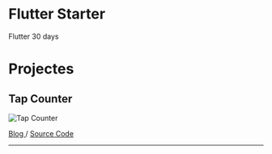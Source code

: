 # Flutter Starter

Flutter 30 days

# Projectes

## Tap Counter

![Tap Counter](/Users/slamdon/code/Flutter-Starter/resources/flutter-tap-counter.gif)

[Blog ](https://github.com/slamdon/flutter-starter/tree/master/tap_counter)/ [Source Code](https://github.com/slamdon/flutter-starter/tree/master/tap_counter)

---

